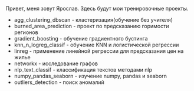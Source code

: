 Привет, меня зовут Ярослав. Здесь будут мои тренировочные проекты.
- agg_clustering_dbscan - кластеризация(обучение без учителя)
- burned_area_prediction - проект по предсказанию горимости регионов
- gradient_boosting - обучение градиентного бустинга
- knn_n_logreg_classif - обучение KNN и логистической регрессии
- linreg - применение линейной регрессии для предсказания цен на жилье
- networkx - исследование графов
- nlp_text_classif - классификация текстов методами nlp
- numpy_pandas_seaborn - изучение numpy, pandas и seaborn
- outliers_detection - поиск аномалий
